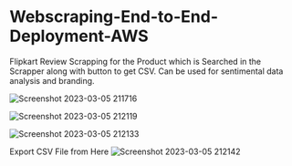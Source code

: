 # Webscraping-End-to-End-Deployment-AWS

Flipkart Review Scrapping for the Product which is Searched in the Scrapper along with button to get CSV.
Can be used for sentimental data analysis and branding.

![Screenshot 2023-03-05 211716](https://user-images.githubusercontent.com/99599732/222971803-43196144-b0ca-4b70-ac6e-479365ff955f.png)

![Screenshot 2023-03-05 212119](https://user-images.githubusercontent.com/99599732/222971828-3e8e4723-b83f-43cc-8860-ce63c89665c1.png)

![Screenshot 2023-03-05 212133](https://user-images.githubusercontent.com/99599732/222971825-08815809-4b54-40da-b4a5-53ddeaf091ca.png)

Export CSV File from Here
![Screenshot 2023-03-05 212142](https://user-images.githubusercontent.com/99599732/222972455-f76880b7-0dbc-4b5f-a73e-35ea302559b2.png)

